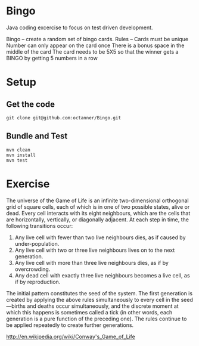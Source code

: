 Bingo
=====

Java coding excercise to focus on test driven development.


Bingo – create a random set of bingo cards. 
Rules – Cards must be unique
Number can only appear on the card once
There is a bonus space in the middle of the card
The card needs to be 5X5 so that the winner gets a BINGO by getting 5 numbers in a row

# Setup

## Get the code

``` 
git clone git@github.com:octanner/Bingo.git
```

## Bundle and Test

```
mvn clean
mvn install
mvn test
```

# Exercise

The universe of the Game of Life is an infinite two-dimensional orthogonal grid of square cells, each of which is in one of two possible states, alive or dead. Every cell interacts with its eight neighbours, which are the cells that are horizontally, vertically, or diagonally adjacent. At each step in time, the following transitions occur:

1. Any live cell with fewer than two live neighbours dies, as if caused by under-population.
2. Any live cell with two or three live neighbours lives on to the next generation.
3. Any live cell with more than three live neighbours dies, as if by overcrowding.
4. Any dead cell with exactly three live neighbours becomes a live cell, as if by reproduction.

The initial pattern constitutes the seed of the system. The first generation is created by applying the above rules simultaneously to every cell in the seed—births and deaths occur simultaneously, and the discrete moment at which this happens is sometimes called a tick (in other words, each generation is a pure function of the preceding one). The rules continue to be applied repeatedly to create further generations.

http://en.wikipedia.org/wiki/Conway's_Game_of_Life
